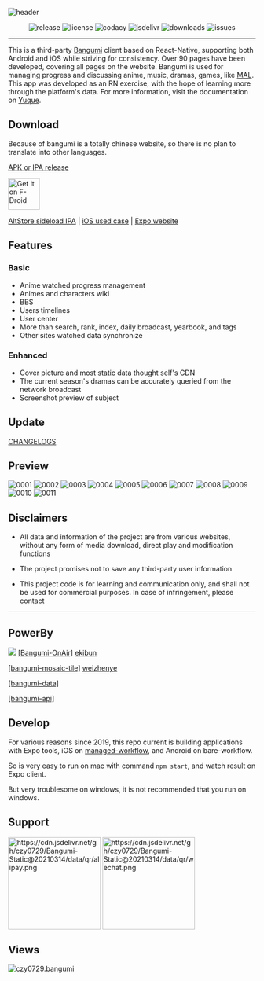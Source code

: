 ![header](https://user-images.githubusercontent.com/13514316/171256692-e131a6ca-a8e7-47c6-aef0-7a195d2820a9.png)

<p align="center">
  <img alt="release" src="https://img.shields.io/github/v/release/czy0729/Bangumi" />
  <img alt="license" src="https://img.shields.io/github/license/czy0729/Bangumi" />
  <img alt="codacy" src="https://img.shields.io/codacy/grade/473bdb1186484703b4069148730a3c12" />
  <img alt="jsdelivr" src="https://img.shields.io/jsdelivr/gh/hm/czy0729/Bangumi" />
  <img alt="downloads" src="https://img.shields.io/github/downloads/czy0729/Bangumi/total" />
  <img alt="issues" src="https://img.shields.io/github/issues/czy0729/Bangumi" />
</p>

---

This is a third-party [Bangumi](https://bgm.tv) client based on React-Native, supporting both Android and iOS while striving for consistency. Over 90 pages have been developed, covering all pages on the website. Bangumi is used for managing progress and discussing anime, music, dramas, games, like [MAL](https://myanimelist.net). This app was developed as an RN exercise, with the hope of learning more through the platform's data. For more information, visit the documentation on [Yuque](https://www.yuque.com/chenzhenyu-k0epm/znygb4).

## Download

Because of bangumi is a totally chinese website, so there is no plan to translate into other languages.

[APK or IPA release](https://github.com/czy0729/Bangumi/releases)

[<img src="https://fdroid.gitlab.io/artwork/badge/get-it-on.png"
    alt="Get it on F-Droid"
    height="64">](https://f-droid.org/packages/com.czy0729.bangumi)

[AltStore sideload IPA](https://www.yuque.com/chenzhenyu-k0epm/znygb4/qw4xr3) | [iOS used case](https://github.com/czy0729/Bangumi/blob/master/web/IOS-TEST.MD) | [Expo website](https://expo.dev/@bgmtv/bangumi-pro)

## Features

### Basic

- Anime watched progress management
- Animes and characters wiki
- BBS
- Users timelines
- User center
- More than search, rank, index, daily broadcast, yearbook, and tags
- Other sites watched data synchronize

### Enhanced

- Cover picture and most static data thought self's CDN
- The current season's dramas can be accurately queried from the network broadcast
- Screenshot preview of subject

## Update

[CHANGELOGS](https://github.com/czy0729/Bangumi/blob/master/web/CHANGELOG.MD)

## Preview

![0001](https://user-images.githubusercontent.com/13514316/212605771-d9186720-eefd-4780-ba3a-a923e60d3e76.jpg)
![0002](https://user-images.githubusercontent.com/13514316/212605778-16e7b879-c6ba-4695-b3a8-8289bab8e3a1.jpg)
![0003](https://user-images.githubusercontent.com/13514316/212605787-6791bf2b-af12-428e-b707-165b4a085154.jpg)
![0004](https://user-images.githubusercontent.com/13514316/212605792-d1f65d31-6fd7-4611-a2cd-cb6e5cfa8142.jpg)
![0005](https://user-images.githubusercontent.com/13514316/212605802-8328713e-294e-402e-a56f-24d2ce5e1673.jpg)
![0006](https://user-images.githubusercontent.com/13514316/212605809-13ac6114-0a5e-4443-855c-01f0908c27bd.jpg)
![0007](https://user-images.githubusercontent.com/13514316/212605812-3f742de1-bdcc-4524-ba24-1f8a8a8d164c.jpg)
![0008](https://user-images.githubusercontent.com/13514316/212605814-f118aa53-8c7c-4c6b-978c-2b2d7df8b69e.jpg)
![0009](https://user-images.githubusercontent.com/13514316/212605819-5ca59405-8636-4957-bc6b-731109300efa.jpg)
![0010](https://user-images.githubusercontent.com/13514316/212605826-6d4eec77-ac8e-4712-8373-09d606b70cbb.jpg)
![0011](https://user-images.githubusercontent.com/13514316/212605831-2457702d-0d5a-44c2-88c1-1a139c1e3cc9.jpg)

## Disclaimers

- All data and information of the project are from various websites, without any form of media download, direct play and modification functions

- The project promises not to save any third-party user information

- This project code is for learning and communication only, and shall not be used for commercial purposes. In case of infringement, please contact

---

## PowerBy

[![](https://data.jsdelivr.com/v1/package/gh/ekibot/bangumi-onair/badge)](https://www.jsdelivr.com/package/gh/ekibot/bangumi-onair) [[Bangumi-OnAir]](https://github.com/ekibot/bangumi-onair) [ekibun](https://github.com/ekibun)

[[bangumi-mosaic-tile]](https://github.com/weizhenye/bangumi-mosaic-tile) [weizhenye](https://github.com/weizhenye)

[[bangumi-data]](https://github.com/bangumi-data/bangumi-data)

[[bangumi-api]](https://github.com/bangumi/api)

## Develop

For various reasons since 2019, this repo current is building applications with Expo tools, iOS on [managed-workflow](https://docs.expo.dev/introduction/managed-vs-bare/#managed-workflow), and Android on bare-workflow.

So is very easy to run on mac with command `npm start`, and watch result on Expo client.

But very troublesome on windows, it is not recommended that you run on windows.

## Support

<img src="https://cdn.jsdelivr.net/gh/czy0729/Bangumi-Static@20210314/data/qr/alipay.png" alt="https://cdn.jsdelivr.net/gh/czy0729/Bangumi-Static@20210314/data/qr/alipay.png" width="188" style="vertical-align: top" /> <img src="https://cdn.jsdelivr.net/gh/czy0729/Bangumi-Static@20210314/data/qr/wechat.png" alt="https://cdn.jsdelivr.net/gh/czy0729/Bangumi-Static@20210314/data/qr/wechat.png" width="188" style="vertical-align: top" />

## Views

![czy0729.bangumi](https://visitor-badge.glitch.me/badge?page_id=czy0729.bangumi.en)
